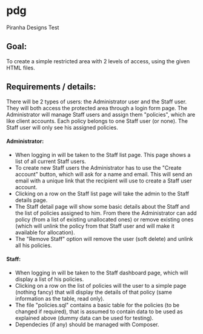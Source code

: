 # pdg
Piranha Designs Test

## Goal:

To create a simple restricted area with 2 levels of access, using the given HTML files.

## Requirements / details:

There will be 2 types of users: the Administrator user and the Staff user. They will both access the protected area through a login form page.
The Administrator will manage Staff users and assign them "policies", which are like client accounts. Each policy belongs to one Staff user (or none). The Staff user will only see his assigned policies.

#### Administrator:
- When logging in will be taken to the Staff list page. This page shows a list of all current Staff users.
- To create new Staff users the Administrator has to use the "Create account" button, which will ask for a name and email. This will send an email with a unique link that the recipient will use to create a Staff user account.
- Clicking on a row on the Staff list page will take the admin to the Staff details page.
- The Staff detail page will show some basic details about the Staff and the list of policies assigned to him. From there the Administrator can add policy (from a list of existing unallocated ones) or remove existing ones (which will unlink the policy from that Staff user and will make it available for allocation).
- The "Remove Staff" option will remove the user (soft delete) and unlink all his policies.

#### Staff:
- When logging in will be taken to the Staff dashboard page, which will display a list of his policies.
- Clicking on a row on the list of policies will the user to a simple page (nothing fancy) that will display the details of that policy (same information as the table, read only).
- The file "policies.sql" contains a basic table for the policies (to be changed if required), that is assumed to contain data to be used as explained above (dummy data can be used for testing).
- Dependecies (if any) should be managed with Composer.
